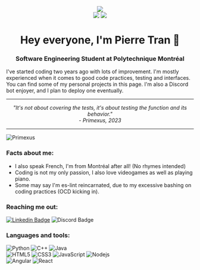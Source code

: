<div align="center">
    <a> <img src="https://img.shields.io/badge/skill%20issue-on-brightgreen"/> </a>
    <br>
    <a> <img src="https://img.shields.io/badge/es--lint-on-blueviolet"/> </a>
    <a> <img src="https://img.shields.io/badge/based-always-blue"/> </a>
    <h1>Hey everyone, I'm Pierre Tran 👋</h1>
    <h3>Software Engineering Student at Polytechnique Montréal</h3>
</div>
I've started coding two years ago with lots of improvement. I'm mostly experienced when it comes to good code practices, testing and interfaces. You can find some of my personal projects in this page. I'm also a Discord bot enjoyer, and I plan to deploy one eventually.
<hr>
<i>
    <div align="center"> 
        "It's not about covering the tests, it's about testing the function and its behavior."
        <br> - Primexus, 2023
    </div>
</i>
<hr>

<a> <img src="https://komarev.com/ghpvc/?username=Primexus&label=Profile%20views&color=0e75b6&style=flat" alt="Primexus" /> </a>

### Facts about me:
- I also speak French, I'm from Montréal after all! (No rhymes intended)
- Coding is not my only passion, I also love videogames as well as playing piano.
- Some may say I'm es-lint reincarnated, due to my excessive bashing on coding practices (OCD kicking in).

### Reaching me out:
[![Linkedin Badge](https://img.shields.io/badge/-pierre--tran--canada-blue?style=flat&logo=Linkedin&logoColor=white)](https://www.linkedin.com/in/pierre-tran-canada/)
![Discord Badge](https://img.shields.io/badge/-Coronaxus%239042-blueviolet?style=flat&logo=Discord&logoColor=white)

### Languages and tools:
![Python](https://img.shields.io/badge/-Python-1572B6?style=flat-square&logo=python&logoColor=white)
![C++](https://img.shields.io/badge/-C++-1572B6?style=flat-square&logo=cplusplus&logoColor=white)
![Java](https://img.shields.io/badge/-Java-orange?style=flat-square)
<br>
![HTML5](https://img.shields.io/badge/-HTML5-E34F26?style=flat-square&logo=html5&logoColor=white)
![CSS3](https://img.shields.io/badge/-CSS-1572B6?style=flat-square&logo=css3)
![JavaScript](https://img.shields.io/badge/-JavaScript-F0DB4F?style=flat-square&logo=javascript&logoColor=black)
![Nodejs](https://img.shields.io/badge/-Nodejs-3C873A?style=flat-square&logo=Node.js&logoColor=white)
<br>
![Angular](https://img.shields.io/badge/-Angular-DD1B16?style=flat-square&logo=angular&logoColor=white)
![React](https://img.shields.io/badge/-React-61DAFB?style=flat-square&logo=react&logoColor=black)
